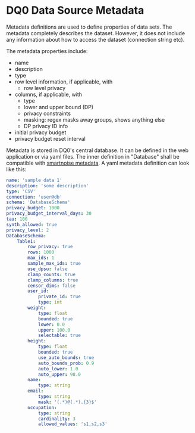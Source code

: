 # DQ0 Data Source Metadata

Metadata definitions are used to define properties of data sets. The metadata completely describes the dataset. However, it does not include any information about how to access the dataset (connection string etc).

The metadata properties include:

* name
* description
* type
* row level information, if applicable, with
  * row level privacy
* columns, if applicable, with
  * type
  * lower and upper bound (DP)
  * privacy constraints
  * masking: regex masks away groups, shows anything else
  * DP privacy ID info
* initial privacy budget
* privacy budget reset interval

Metadata is stored in DQ0's central database. It can be defined in the web application or via yaml files. The inner definition in "Database" shall be compatible with [smartnoise metadata](https://github.com/opendifferentialprivacy/smartnoise-sdk/blob/master/sdk/Metadata.md). A yaml metadata definition can look like this:

```yaml
name: 'sample data 1'
description: 'some description'
type: 'CSV'
connection: 'user@db'
schema: 'DatabaseSchema'
privacy_budget: 1000
privacy_budget_interval_days: 30
tau: 100
synth_allowed: true
privacy_level: 2
DatabaseSchema:
    Table1:
        row_privacy: true
        rows: 1000
        max_ids: 1
        sample_max_ids: true
        use_dpsu: false
        clamp_counts: true
        clamp_columns: true
        censor_dims: false
        user_id:
            private_id: true
            type: int
        weight:
            type: float
            bounded: true
            lower: 0.0
            upper: 100.0
            selectable: true
        height:
            type: float
            bounded: true
            use_auto_bounds: true
            auto_bounds_prob: 0.9
            auto_lower: 1.0
            auto_upper: 98.0
        name:
            type: string
        email:
            type: string
            mask: '(.*)@(.*).{3}$'
        occupation:
            type: string
            cardinality: 3
            allowed_values: 's1,s2,s3'
```